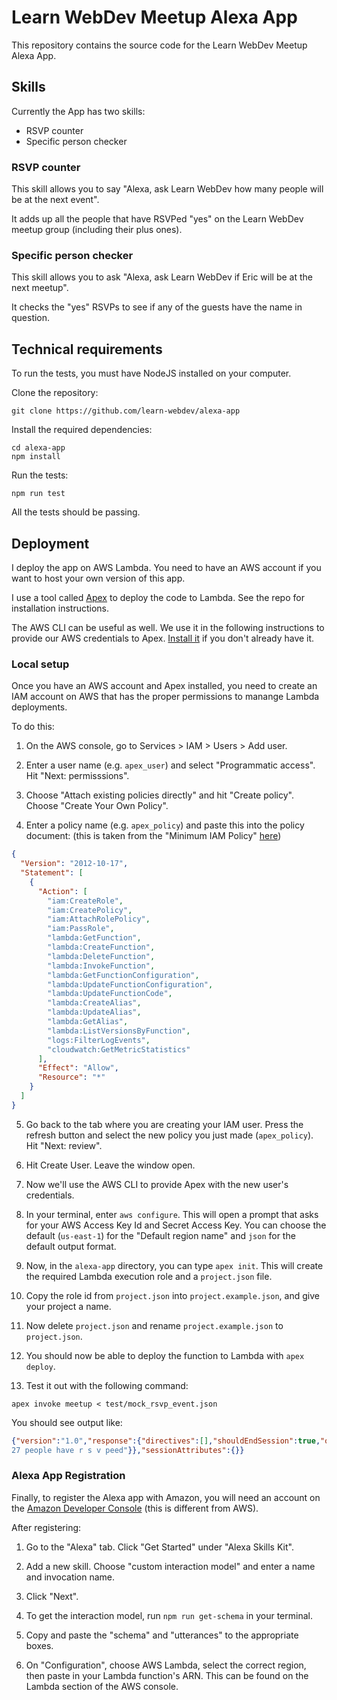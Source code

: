 # Learn WebDev Meetup Alexa App

This repository contains the source code for the Learn WebDev Meetup Alexa App.


## Skills

Currently the App has two skills:

- RSVP counter
- Specific person checker

### RSVP counter

This skill allows you to say "Alexa, ask Learn WebDev how many people will be at the next event".

It adds up all the people that have RSVPed "yes" on the Learn WebDev meetup group (including their plus ones).

### Specific person checker

This skill allows you to ask "Alexa, ask Learn WebDev if Eric will be at the next meetup".

It checks the "yes" RSVPs to see if any of the guests have the name in question.

## Technical requirements

To run the tests, you must have NodeJS installed on your computer.

Clone the repository:

```
git clone https://github.com/learn-webdev/alexa-app
```

Install the required dependencies:

```
cd alexa-app
npm install
```

Run the tests:

```
npm run test
```

All the tests should be passing.

## Deployment

I deploy the app on AWS Lambda. You need to have an AWS account if you want to host your own version of this app.

I use a tool called [Apex](https://github.com/apex/apex) to deploy the code to Lambda. See the repo for installation instructions.

The AWS CLI can be useful as well. We use it in the following instructions to provide our AWS credentials to Apex. [Install it](http://docs.aws.amazon.com/cli/latest/userguide/installing.html) if you don't already have it.

### Local setup

Once you have an AWS account and Apex installed, you need to create an IAM account on AWS that has the proper permissions to manange Lambda deployments.

To do this:

1. On the AWS console, go to Services > IAM > Users > Add user.

2. Enter a user name (e.g. `apex_user`) and select "Programmatic access". Hit "Next: permisssions".

3. Choose "Attach existing policies directly" and hit "Create policy". Choose "Create Your Own Policy".

4. Enter a policy name (e.g. `apex_policy`) and paste this into the policy document: (this is taken from the "Minimum IAM Policy" [here](http://apex.run/))

```json
{
  "Version": "2012-10-17",
  "Statement": [
    {
      "Action": [
        "iam:CreateRole",
        "iam:CreatePolicy",
        "iam:AttachRolePolicy",
        "iam:PassRole",
        "lambda:GetFunction",
        "lambda:CreateFunction",
        "lambda:DeleteFunction",
        "lambda:InvokeFunction",
        "lambda:GetFunctionConfiguration",
        "lambda:UpdateFunctionConfiguration",
        "lambda:UpdateFunctionCode",
        "lambda:CreateAlias",
        "lambda:UpdateAlias",
        "lambda:GetAlias",
        "lambda:ListVersionsByFunction",
        "logs:FilterLogEvents",
        "cloudwatch:GetMetricStatistics"
      ],
      "Effect": "Allow",
      "Resource": "*"
    }
  ]
}
```

5. Go back to the tab where you are creating your IAM user. Press the refresh button and select the new policy you just made (`apex_policy`). Hit "Next: review".

6. Hit Create User. Leave the window open.

7. Now we'll use the AWS CLI to provide Apex with the new user's credentials.

8. In your terminal, enter `aws configure`. This will open a prompt that asks for your AWS Access Key Id and Secret Access Key. You can choose the default (`us-east-1`) for the "Default region name" and `json` for the default output format.

9. Now, in the `alexa-app` directory, you can type `apex init`. This will create the required Lambda execution role and a `project.json` file.

10. Copy the role id from `project.json` into `project.example.json`, and give your project a name.

11. Now delete `project.json` and rename `project.example.json` to `project.json`.

12. You should now be able to deploy the function to Lambda with `apex deploy`.

13. Test it out with the following command:

```
apex invoke meetup < test/mock_rsvp_event.json
```

You should see output like:

```json
{"version":"1.0","response":{"directives":[],"shouldEndSession":true,"outputSpeech":{"type":"SSML","ssml":"<speak>27 people have r s v peed</speak>"},"card":{"type":"Simple","content":"
27 people have r s v peed"}},"sessionAttributes":{}}
```

### Alexa App Registration

Finally, to register the Alexa app with Amazon, you will need an account on the [Amazon Developer Console](https://developer.amazon.com/) (this is different from AWS).

After registering:

1. Go to the "Alexa" tab. Click "Get Started" under "Alexa Skills Kit".

2. Add a new skill. Choose "custom interaction model" and enter a name and invocation name.

3. Click "Next".

4. To get the interaction model, run `npm run get-schema` in your terminal.

5. Copy and paste the "schema" and "utterances" to the appropriate boxes.

6. On "Configuration", choose AWS Lambda, select the correct region, then paste in your Lambda function's ARN. This can be found on the Lambda section of the AWS console.
